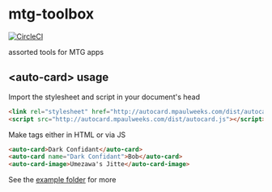 # mtg-toolbox

[![CircleCI](https://circleci.com/gh/mpaulweeks/mtg-toolbox/tree/master.svg?style=svg)](https://circleci.com/gh/mpaulweeks/mtg-toolbox/tree/master)

assorted tools for MTG apps

## \<auto-card> usage

Import the stylesheet and script in your document's head
```html
<link rel="stylesheet" href="http://autocard.mpaulweeks.com/dist/autocard.css">
<script src="http://autocard.mpaulweeks.com/dist/autocard.js"></script>
```
Make tags either in HTML or via JS
```html
<auto-card>Dark Confidant</auto-card>
<auto-card name="Dark Confidant">Bob</auto-card>
<auto-card-image>Umezawa's Jitte</auto-card-image>
```
See the [example folder](/docs/example) for more
